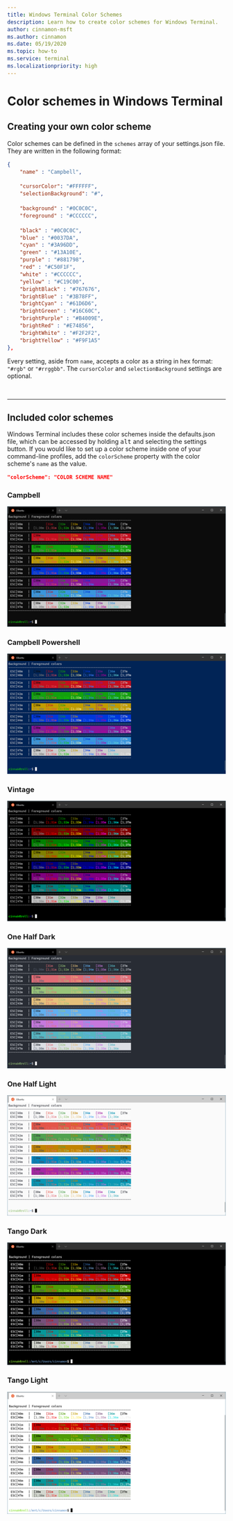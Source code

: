 ```yaml
---
title: Windows Terminal Color Schemes
description: Learn how to create color schemes for Windows Terminal.
author: cinnamon-msft
ms.author: cinnamon
ms.date: 05/19/2020
ms.topic: how-to
ms.service: terminal
ms.localizationpriority: high
---
```


# Color schemes in Windows Terminal

## Creating your own color scheme

Color schemes can be defined in the `schemes` array of your settings.json file. They are written in the following format:

```json
{
    "name" : "Campbell",

    "cursorColor": "#FFFFFF",
    "selectionBackground": "#",

    "background" : "#0C0C0C",
    "foreground" : "#CCCCCC",

    "black" : "#0C0C0C",
    "blue" : "#0037DA",
    "cyan" : "#3A96DD",
    "green" : "#13A10E",
    "purple" : "#881798",
    "red" : "#C50F1F",
    "white" : "#CCCCCC",
    "yellow" : "#C19C00",
    "brightBlack" : "#767676",
    "brightBlue" : "#3B78FF",
    "brightCyan" : "#61D6D6",
    "brightGreen" : "#16C60C",
    "brightPurple" : "#B4009E",
    "brightRed" : "#E74856",
    "brightWhite" : "#F2F2F2",
    "brightYellow" : "#F9F1A5"
},
```

Every setting, aside from `name`, accepts a color as a string in hex format: `"#rgb"` or `"#rrggbb"`. The `cursorColor` and `selectionBackground` settings are optional.

<br />

___

## Included color schemes

Windows Terminal includes these color schemes inside the defaults.json file, which can be accessed by holding <kbd>alt</kbd> and selecting the settings button. If you would like to set up a color scheme inside one of your command-line profiles, add the `colorScheme` property with the color scheme's `name` as the value.

```json
"colorScheme": "COLOR SCHEME NAME"
```

### Campbell

![Windows Terminal Campbell color scheme](./../images/campbell-color-scheme.png)

### Campbell Powershell

![Windows Terminal Campbell Powershell color scheme](./../images/campbell-powershell-color-scheme.png)

### Vintage

![Windows Terminal Vintage color scheme](./../images/vintage-color-scheme.png)

### One Half Dark

![Windows Terminal One Half Dark color scheme](./../images/one-half-dark-color-scheme.png)

### One Half Light

![Windows Terminal One Half Light color scheme](./../images/one-half-light-color-scheme.png)

### Tango Dark

![Windows Terminal Tango Dark color scheme](./../images/tango-dark-color-scheme.png)

### Tango Light

![Windows Terminal Tango Light color scheme](./../images/tango-light-color-scheme.png)
